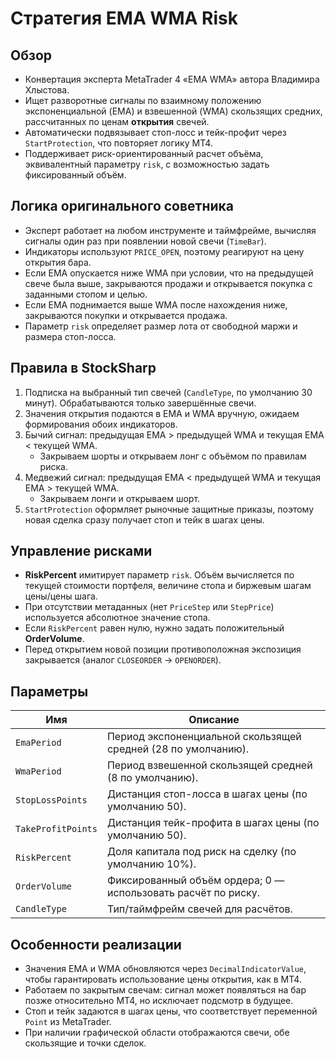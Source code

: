 # Стратегия EMA WMA Risk

## Обзор
- Конвертация эксперта MetaTrader 4 «EMA WMA» автора Владимира Хлыстова.
- Ищет разворотные сигналы по взаимному положению экспоненциальной (EMA) и взвешенной (WMA) скользящих средних, рассчитанных по ценам **открытия** свечей.
- Автоматически подвязывает стоп-лосс и тейк-профит через `StartProtection`, что повторяет логику MT4.
- Поддерживает риск-ориентированный расчет объёма, эквивалентный параметру `risk`, с возможностью задать фиксированный объём.

## Логика оригинального советника
- Эксперт работает на любом инструменте и таймфрейме, вычисляя сигналы один раз при появлении новой свечи (`TimeBar`).
- Индикаторы используют `PRICE_OPEN`, поэтому реагируют на цену открытия бара.
- Если EMA опускается ниже WMA при условии, что на предыдущей свече была выше, закрываются продажи и открывается покупка с заданными стопом и целью.
- Если EMA поднимается выше WMA после нахождения ниже, закрываются покупки и открывается продажа.
- Параметр `risk` определяет размер лота от свободной маржи и размера стоп-лосса.

## Правила в StockSharp
1. Подписка на выбранный тип свечей (`CandleType`, по умолчанию 30 минут). Обрабатываются только завершённые свечи.
2. Значения открытия подаются в EMA и WMA вручную, ожидаем формирования обоих индикаторов.
3. Бычий сигнал: предыдущая EMA > предыдущей WMA и текущая EMA < текущей WMA.
   - Закрываем шорты и открываем лонг с объёмом по правилам риска.
4. Медвежий сигнал: предыдущая EMA < предыдущей WMA и текущая EMA > текущей WMA.
   - Закрываем лонги и открываем шорт.
5. `StartProtection` оформляет рыночные защитные приказы, поэтому новая сделка сразу получает стоп и тейк в шагах цены.

## Управление рисками
- **RiskPercent** имитирует параметр `risk`. Объём вычисляется по текущей стоимости портфеля, величине стопа и биржевым шагам цены/цены шага.
- При отсутствии метаданных (нет `PriceStep` или `StepPrice`) используется абсолютное значение стопа.
- Если `RiskPercent` равен нулю, нужно задать положительный **OrderVolume**.
- Перед открытием новой позиции противоположная экспозиция закрывается (аналог `CLOSEORDER` → `OPENORDER`).

## Параметры
| Имя | Описание |
| --- | --- |
| `EmaPeriod` | Период экспоненциальной скользящей средней (28 по умолчанию). |
| `WmaPeriod` | Период взвешенной скользящей средней (8 по умолчанию). |
| `StopLossPoints` | Дистанция стоп-лосса в шагах цены (по умолчанию 50). |
| `TakeProfitPoints` | Дистанция тейк-профита в шагах цены (по умолчанию 50). |
| `RiskPercent` | Доля капитала под риск на сделку (по умолчанию 10%). |
| `OrderVolume` | Фиксированный объём ордера; 0 — использовать расчёт по риску. |
| `CandleType` | Тип/таймфрейм свечей для расчётов. |

## Особенности реализации
- Значения EMA и WMA обновляются через `DecimalIndicatorValue`, чтобы гарантировать использование цены открытия, как в MT4.
- Работаем по закрытым свечам: сигнал может появляться на бар позже относительно MT4, но исключает подсмотр в будущее.
- Стоп и тейк задаются в шагах цены, что соответствует переменной `Point` из MetaTrader.
- При наличии графической области отображаются свечи, обе скользящие и точки сделок.
